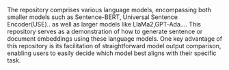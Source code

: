 The repository comprises various language models, encompassing both smaller models such as Sentence-BERT, Universal Sentence Encoder(USE).. as well as larger models like LlaMa2,GPT-Ada.... This repository serves as a demonstration of how to generate sentence or document embeddings using these language models. One key advantage of this repository is its facilitation of straightforward model output comparison, enabling users to easily decide which model best aligns with their specific task.
